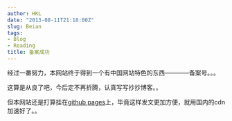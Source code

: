 ```yaml
---
author: HKL
date: "2013-08-11T21:18:00Z"
slug: Beian
tags:
- Blog
- Reading
title: 备案成功
---
```



经过一番努力，本网站终于得到一个有中国网站特色的东西————备案号。。。

这算是从良了吧，今后定不再折腾，认真写写抄抄博客。。

但本网站还是打算挂在[github pages](http://github.io)上，毕竟这样发文更加方便，就用国内的cdn加速好了。。
